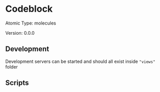 # Codeblock

Atomic Type: molecules

Version: 0.0.0

## Development

Development servers can be started and should all exist inside `"views"` folder

## Scripts
